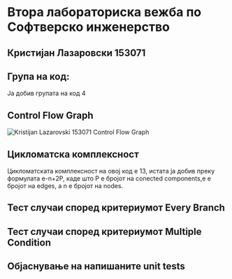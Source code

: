 # Втора лабораториска вежба по Софтверско инженерство
## Кристијан Лазаровски 153071
## Група на код:
Ја добив групата на код 4

## Control Flow Graph
![Kristijan Lazarovski 153071 Control Flow Graph](https://user-images.githubusercontent.com/52075405/84544045-cbd9b500-acfc-11ea-92b6-bc5abaf1a4ed.jpg)

## Цикломатска комплексност
Цикломатската комплексност на овој код е 13, истата ја добив преку формулата e-n+2P, каде што P е бројот на conected components,e е бројот на edges, а n е бројот на nodes. 

## Тест случаи според критериумот Every Branch


## Тест случаи според критериумот Multiple Condition


## Објаснување на напишаните unit tests
